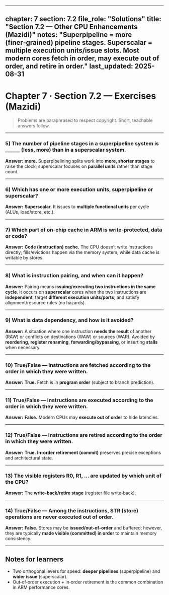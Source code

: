 
---
chapter: 7
section: 7.2
file_role: "Solutions"
title: "Section 7.2 — Other CPU Enhancements (Mazidi)"
notes: "Superpipeline = more (finer‑grained) pipeline stages. Superscalar = multiple execution units/issue slots. Most modern cores fetch in order, may execute out of order, and retire in order."
last_updated: 2025-08-31
---

# Chapter 7 · Section 7.2 — Exercises (Mazidi)

> Problems are paraphrased to respect copyright. Short, teachable answers follow.

---

### 5) The number of pipeline stages in a **superpipeline** system is ______ (less, more) than in a superscalar system.  
**Answer:** **more.** Superpipelining splits work into **more, shorter stages** to raise the clock; superscalar focuses on **parallel units** rather than stage count.

---

### 6) Which has **one or more execution units**, superpipeline or superscalar?  
**Answer:** **Superscalar.** It issues to **multiple functional units** per cycle (ALUs, load/store, etc.).

---

### 7) Which part of on‑chip cache in ARM is **write‑protected**, data or code?  
**Answer:** **Code (instruction) cache.** The CPU doesn’t write instructions directly; fills/evictions happen via the memory system, while data cache is writable by stores.

---

### 8) What is **instruction pairing**, and when can it happen?  
**Answer:** Pairing means **issuing/executing two instructions in the same cycle**. It occurs on **superscalar** cores when the two instructions are **independent**, target **different execution units/ports**, and satisfy alignment/resource rules (no hazards).

---

### 9) What is **data dependency**, and how is it avoided?  
**Answer:** A situation where one instruction **needs the result** of another (RAW) or conflicts on destinations (WAW) or sources (WAR). Avoided by **reordering**, **register renaming**, **forwarding/bypassing**, or inserting **stalls** when necessary.

---

### 10) True/False — Instructions are **fetched** according to the order in which they were written.  
**Answer:** **True.** Fetch is in **program order** (subject to branch prediction).

---

### 11) True/False — Instructions are **executed** according to the order in which they were written.  
**Answer:** **False.** Modern CPUs may **execute out of order** to hide latencies.

---

### 12) True/False — Instructions are **retired** according to the order in which they were written.  
**Answer:** **True.** **In‑order retirement (commit)** preserves precise exceptions and architectural state.

---

### 13) The visible registers **R0, R1, …** are updated by which unit of the CPU?  
**Answer:** The **write‑back/retire stage** (register file write‑back).

---

### 14) True/False — Among the instructions, **STR** (store) operations are **never executed out of order**.  
**Answer:** **False.** Stores may be **issued/out‑of‑order** and buffered; however, they are typically **made visible (committed) in order** to maintain memory consistency.

---

## Notes for learners
- Two orthogonal levers for speed: **deeper pipelines** (superpipeline) and **wider issue** (superscalar).  
- Out‑of‑order execution + in‑order retirement is the common combination in ARM performance cores.
